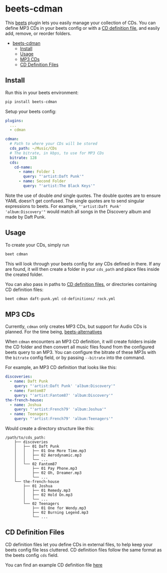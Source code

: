 # beets-cdman
This [beets][beets-docs]
plugin lets you easily manage your collection of CDs.
You can define MP3 CDs in your beets config or with a
[CD definition file][cd-def-example],
and easily add, remove, or reorder folders.


- [beets-cdman](#beets-cdman)
  - [Install](#install)
  - [Usage](#usage)
  - [MP3 CDs](#mp3-cds)
  - [CD Definition Files](#cd-definition-files)


## Install
Run this in your beets environment:
```bash
pip install beets-cdman
```

Setup your beets config:
```yml
plugins:
  ...
  - cdman

cdman:
  # Path to where your CDs will be stored
  cds_path: ~/Music/CDs
  # The bitrate, in kbps, to use for MP3 CDs
  bitrate: 128
  cds:
    cd-name:
      - name: Folder 1
        query: "'artist:Daft Punk'"
      - name: Second Folder
        query: "'artist:The Black Keys'"
```
Note the use of double *and* single quotes.
The double quotes are to ensure YAML doesn't get confused.
The single quotes are to send singular expressions to beets.
For example, `"'artist:Daft Punk' 'album:Discovery'"`
would match all songs in the Discovery album and made by Daft Punk.


## Usage
To create your CDs, simply run
```bash
beet cdman
```
This will look through your beets config for any CDs defined in there.
If any are found, it will then create a folder in your `cds_path`
and place files inside the created folder.

You can also pass in paths to [CD definition files](#cd-definition-files),
or directories containing CD definition files:
```bash
beet cdman daft-punk.yml cd-definitions/ rock.yml
```


## MP3 CDs
Currently, `cdman` only creates MP3 CDs, but support for Audio CDs is planned.
For the time being, [beets-alternatives][beets-alt-plugin]

When `cdman` encounters an MP3 CD definition, it will create folders inside
the CD folder and then convert all music files found from the configured
beets query to an MP3. You can configure the bitrate of these MP3s
with the `bitrate` config field, or by passing `--bitrate` into the command.

For example, an MP3 CD definition that looks like this:
```yml
discoveries:
  - name: Daft Punk
    query: "'artist:Daft Punk' 'album:Discovery'"
  - name: Fantom87
    query: "'artist:Fantom87' 'album:Discovery'"
the-french-house:
  - name: Joshua
    query: "'artist:French79' 'album:Joshua'"
  - name: Teenagers
    query: "'artist:French79' 'album:Teenagers'"
```
Would create a directory structure like this:
```
/path/to/cds_path:
    ├── discoveries
    │   ├── 01 Daft Punk
    │   │   ├── 01 One More Time.mp3
    │   │   ├── 02 Aerodynamic.mp3
    │   │   └── ...
    │   └── 02 Fantom87
    │       ├── 01 Pay Phone.mp3
    │       ├── 02 Oh, Dreamer.mp3
    │       └── ...
    └── the-french-house
        ├── 01 Joshua
        │   ├── 01 Remedy.mp3
        │   ├── 02 Hold On.mp3
        │   └── ...
        └── 02 Teenagers
            ├── 01 One for Wendy.mp3
            ├── 02 Burning Legend.mp3
            └── ...
```


## CD Definition Files
CD definition files let you define CDs in external files, to help keep your
beets config file less cluttered. CD definition files follow the same format
as the beets config `cds` field.

You can find an example CD definition file [here][cd-def-example]

[beets-docs]: https://beets.readthedocs.io/en/latest/index.html
[cd-def-example]: https://github.com/TacticalLaptopBag/beets-cdman/blob/main/example-cdman-definition.yml
[beets-alt-plugin]: https://github.com/geigerzaehler/beets-alternatives/
